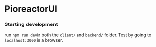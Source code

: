 # PioreactorUI


### Starting development

run `npm run dev`in both the `client/` and `backend/` folder. Test by going to `localhost:3000` in a browser.